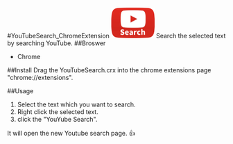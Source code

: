 #YouTubeSearch_ChromeExtension <img src="youtube.png" width="100px">
Search the selected text by searching YouTube.
##Broswer
- Chrome

##Install
Drag the YouTubeSearch.crx into the chrome extensions page "chrome://extensions".

##Usage
1. Select the text which you want to search.
2. Right click the selected text.
3. click the "YouYube Search".

It will open the new Youtube search page. :thumbsup:
